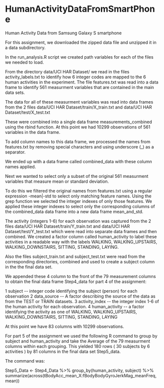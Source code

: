 # HumanActivityDataFromSmartPhone
Human Activity Data from Samsung Galaxy S smartphone

For this assignment, we downloaded the zipped data file
and unzipped it in a data subdirectory.


In the run_analysis.R script we created path variables for
each of the files we needed to load.

From the directory data/UCI HAR Dataset/ we read in the
files activity_labels.txt to identify how 6 integer
codes are mapped to the 6 human activities in the experiment.
The file features.txt was read into a data frame
to identify 561 measurment variables that are contained in the 
main data sets.

The data for all of these measurment variables was  read into data frames
from the 2 files data/UCI HAR Dataset/train/X_train.txt
             and  data/UCI HAR Dataset/test/X_test.txt
             
These were combined into a single data frame 
measurements_combined using the rbind function.
At this point we had 10299 observations of 561 variables in the data frame.

To add column names to this data frame, we processed the names from features.txt
by removing special characters and using underscore (_) as a separator.

We ended up with a data frame called combined_data with these column names
applied.

Next we wanted to select only a subset of the original 561 measurment variables
that measure mean or standard deviation.

To do this we filtered the original names from features.txt using a regular
expression -mean|-std to select only matching feature names. Using the grep function
we selected the integer indexes of only those features.
We applied these integer indexes to select only the corresponding columns of the
combined_data data frame into a new data frame mean_and_std.

The activity (integers 1-6) for each observation
was captured 
from the 2 files data/UCI HAR Dataset/train/Y_train.txt
             and  data/UCI HAR Dataset/test/Y_test.txt
which were read into separate data frames and then combined.
We created a factor column called human_activity to label these activities
in a readable way with the labels WALKING, WALKING_UPSTAIRS, WALKING_DOWNSTAIRS, SITTING, STANDING, LAYING.

Also the files subject_train.txt and subject_test.txt were read from the corresponding
directories, combined and used to create a subject column in the the final data set.

We appended these 4 column to the front of the 79 measurement columns to obtain the 
final data frame Step4_data for part 4 of the assignment:

1
subject -- integer code identifying the subject (person) for each observation
2
data_source -- A factor describing the source of the data as from the  TEST or TRAIN
datasets.
3
activity_index -- the integer index 1-6 of the human activity for each observation.
4
human_activity -- a factor identifying the activity as 
one of WALKING, WALKING_UPSTAIRS, WALKING_DOWNSTAIRS, SITTING, STANDING, LAYING

At this point we have 83 columns with 10299 observations.

For part 5 of the assignment we used the following R command to group by
subject and human_activity and take the Average of the 79 measurment columns within
each grouping. This yielded 180 rows ( 30 subjects by 6 activities ) by 81 columns
in the final data set Step5_data.

The command was:

Step5_Data <- Step4_Data %>%
  group_by(human_activity, subject) %>%
  summarize(across(tBodyAcc_mean_X:fBodyBodyGyroJerkMag_meanFreq, mean))
  
  




             